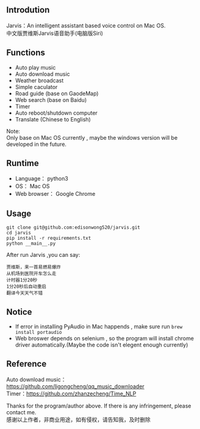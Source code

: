 ## Introdution
Jarvis：An intelligent assistant based voice control on Mac OS.  
中文版贾维斯Jarvis语音助手(电脑版Siri)  


## Functions
- Auto play music
- Auto download music
- Weather broadcast
- Simple caculator
- Road guide (base on GaodeMap)  
- Web search (base on Baidu)
- Timer
- Auto reboot/shutdown computer
- Translate (Chinese to English)

Note:  
Only base on Mac OS currently , maybe the windows version will be developed in the future. 


## Runtime
- Language： python3
- OS： Mac OS
- Web browser： Google Chrome

## Usage
`git clone git@github.com:edisonwong520/jarvis.git`  
`cd jarvis`  
`pip install -r requirements.txt`  
`python __main__.py`   
  
  
After run Jarvis ,you can say:  
  
  
`贾维斯，来一首易燃易爆炸`  
`从机场到医院开车怎么走`  
`计时器1分20秒`  
`1分20秒后自动重启`  
`翻译今天天气不错`

## Notice
- If error in installing PyAudio in Mac happends , make sure run `brew install portaudio` 
- Web broswer depends on selenium , so the program will install chrome driver automatically.(Maybe the code isn't elegent enough currently)


## Reference  
Auto download music：https://github.com/ligongcheng/qq_music_downloader  
Timer：https://github.com/zhanzecheng/Time_NLP    

Thanks for the program/author above. If there is any infringement, please contact me.  
感谢以上作者，非商业用途，如有侵权，请告知我，及时删除  
